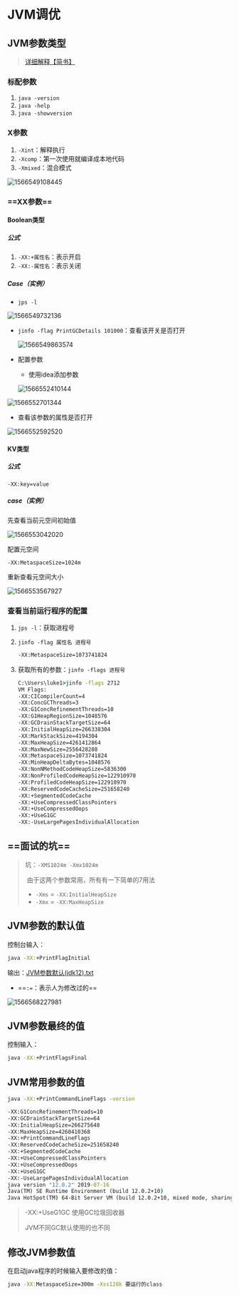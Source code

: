 # JVM调优

## JVM参数类型

> [详细解释【简书】](https://www.jianshu.com/p/1c6b5c2e95f9) 

### 标配参数

1. `java -version`
2. `java -help`
3. `java -showversion`

### X参数

1. `-Xint`：解释执行
2. `-Xcomp`：第一次使用就编译成本地代码
3. `-Xmixed`：混合模式

![1566549108445](assets/1566549108445.png)

### ==XX参数==

#### Boolean类型

##### 公式

1. `-XX:+属性名`：表示开启
2. `-XX:-属性名`：表示关闭

##### Case（实例）

- `jps -l`

![1566549732136](assets/1566549732136.png)

- `jinfo -flag PrintGCDetails 101000`：查看该开关是否打开

  ![1566549863574](assets/1566549863574.png)

- 配置参数

  - 使用idea添加参数

  ![1566552410144](assets/1566552410144.png)

![1566552701344](assets/1566552701344.png)

- 查看该参数的属性是否打开

![1566552592520](assets/1566552592520.png)

#### KV类型

##### 公式

`-XX:key=value`

##### case（实例）

先查看当前元空间初始值

![1566553042020](assets/1566553042020.png)

配置元空间

```
-XX:MetaspaceSize=1024m
```



重新查看元空间大小

![1566553567927](assets/1566553567927.png)

### 查看当前运行程序的配置



1. `jps -l`：获取进程号

2. `jinfo -flag 属性名 进程号` 

   ```cmd
   -XX:MetaspaceSize=1073741824
   ```

3. 获取所有的参数：`jinfo -flags 进程号`

   ```cmd
   C:\Users\luke1>jinfo -flags 2712
   VM Flags:
   -XX:CICompilerCount=4 
   -XX:ConcGCThreads=3 
   -XX:G1ConcRefinementThreads=10 
   -XX:G1HeapRegionSize=1048576 
   -XX:GCDrainStackTargetSize=64 
   -XX:InitialHeapSize=266338304 
   -XX:MarkStackSize=4194304 
   -XX:MaxHeapSize=4261412864 
   -XX:MaxNewSize=2556428288 
   -XX:MetaspaceSize=1073741824 
   -XX:MinHeapDeltaBytes=1048576 
   -XX:NonNMethodCodeHeapSize=5836300 
   -XX:NonProfiledCodeHeapSize=122910970 
   -XX:ProfiledCodeHeapSize=122910970 
   -XX:ReservedCodeCacheSize=251658240 
   -XX:+SegmentedCodeCache 
   -XX:+UseCompressedClassPointers 
   -XX:+UseCompressedOops 
   -XX:+UseG1GC 
   -XX:-UseLargePagesIndividualAllocation
   ```

## ==面试的坑==

> 坑：`-XMS1024m -Xmx1024m`
>
> ​	由于这两个参数常用，所有有一下简单的7用法
>
> - `-Xms` = `-XX:InitialHeapSize`
> - `-Xmx` = `-XX:MaxHeapSize`

## JVM参数的默认值

控制台输入：

```cmd
java -XX:+PrintFlagInitial
```

输出：[JVM参数默认(jdk12).txt](JVM参数默认(jdk12).txt)

- ==`:=`：表示人为修改过的==

![1566568227981](assets/1566568227981.png)

## JVM参数最终的值

控制输入：

```cmd
java -XX:+PrintFlagsFinal
```

## JVM常用参数的值

```cmd
java -XX:+PrintCommandLineFlags -version
```

```cmd
-XX:G1ConcRefinementThreads=10 
-XX:GCDrainStackTargetSize=64 
-XX:InitialHeapSize=266275648 
-XX:MaxHeapSize=4260410368 
-XX:+PrintCommandLineFlags 
-XX:ReservedCodeCacheSize=251658240 
-XX:+SegmentedCodeCache 
-XX:+UseCompressedClassPointers 
-XX:+UseCompressedOops 
-XX:+UseG1GC 
-XX:-UseLargePagesIndividualAllocation 
java version "12.0.2" 2019-07-16
Java(TM) SE Runtime Environment (build 12.0.2+10)
Java HotSpot(TM) 64-Bit Server VM (build 12.0.2+10, mixed mode, sharing)
```

> -XX:+UseG1GC 使用GC垃圾回收器
>
> JVM不同GC默认使用的也不同



## 修改JVM参数值

在启动java程序的时候输入要修改的值：

```cmd
java -XX:MetaspaceSize=300m -Xss128k 要运行的class
```

